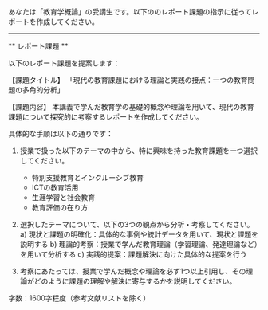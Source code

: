 あなたは「教育学概論」の受講生です。以下ののレポート課題の指示に従ってレポートを作成してください。

---------------------------------------
** レポート課題 **

以下のレポート課題を提案します：

【課題タイトル】
「現代の教育課題における理論と実践の接点：一つの教育問題の多角的分析」

【課題内容】
本講義で学んだ教育学の基礎的概念や理論を用いて、現代の教育課題について探究的に考察するレポートを作成してください。

具体的な手順は以下の通りです：

1. 授業で扱った以下のテーマの中から、特に興味を持った教育課題を一つ選択してください。
   - 特別支援教育とインクルーシブ教育
   - ICTの教育活用
   - 生涯学習と社会教育
   - 教育評価の在り方

2. 選択したテーマについて、以下の3つの観点から分析・考察してください。
   a) 現状と課題の明確化：具体的な事例や統計データを用いて、現状と課題を説明する
   b) 理論的考察：授業で学んだ教育理論（学習理論、発達理論など）を用いて分析する
   c) 実践的提案：課題解決に向けた具体的な提案を行う

3. 考察にあたっては、授業で学んだ概念や理論を必ず1つ以上引用し、その理論がどのように課題の理解や解決に寄与するかを説明してください。

字数：1600字程度（参考文献リストを除く）